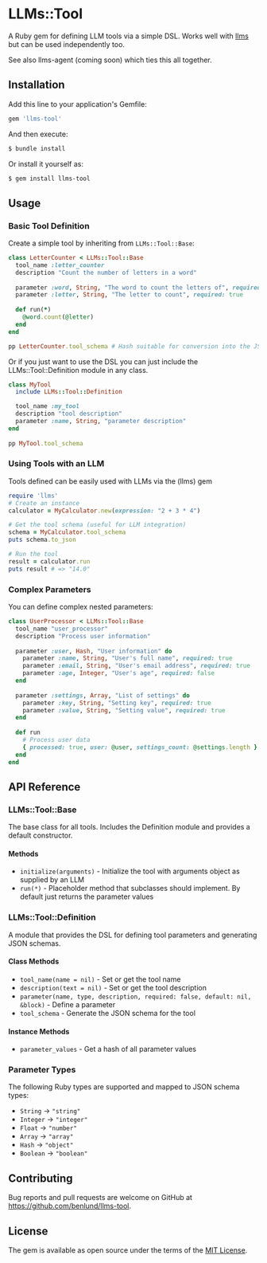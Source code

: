 # LLMs::Tool

A Ruby gem for defining LLM tools via a simple DSL. Works well with [llms](https://github.com/benlund/llms) but can be used independently too.

See also llms-agent (coming soon) which ties this all together.

## Installation

Add this line to your application's Gemfile:

```ruby
gem 'llms-tool'
```

And then execute:

```bash
$ bundle install
```

Or install it yourself as:

```bash
$ gem install llms-tool
```

## Usage

### Basic Tool Definition

Create a simple tool by inheriting from `LLMs::Tool::Base`:

```ruby
class LetterCounter < LLMs::Tool::Base
  tool_name :letter_counter
  description "Count the number of letters in a word"
  
  parameter :word, String, "The word to count the letters of", required: true
  parameter :letter, String, "The letter to count", required: true
  
  def run(*)
    @word.count(@letter)
  end
end

pp LetterCounter.tool_schema # Hash suitable for conversion into the JSON schema for the tool
```

Or if you just want to use the DSL you can just include the LLMs::Tool::Definition module in any class.

```ruby
class MyTool 
  include LLMs::Tool::Definition

  tool_name :my_tool
  description "tool description"
  parameter :name, String, "parameter description"
end
  
pp MyTool.tool_schema
```

### Using Tools with an LLM

Tools defined can be easily used with LLMs via the (llms) gem

```ruby
require 'llms'
# Create an instance
calculator = MyCalculator.new(expression: "2 + 3 * 4")

# Get the tool schema (useful for LLM integration)
schema = MyCalculator.tool_schema
puts schema.to_json

# Run the tool
result = calculator.run
puts result # => "14.0"
```

### Complex Parameters

You can define complex nested parameters:

```ruby
class UserProcessor < LLMs::Tool::Base
  tool_name "user_processor"
  description "Process user information"
  
  parameter :user, Hash, "User information" do
    parameter :name, String, "User's full name", required: true
    parameter :email, String, "User's email address", required: true
    parameter :age, Integer, "User's age", required: false
  end
  
  parameter :settings, Array, "List of settings" do
    parameter :key, String, "Setting key", required: true
    parameter :value, String, "Setting value", required: true
  end
  
  def run
    # Process user data
    { processed: true, user: @user, settings_count: @settings.length }
  end
end
```

## API Reference

### LLMs::Tool::Base

The base class for all tools. Includes the Definition module and provides a default constructor.

#### Methods

- `initialize(arguments)` - Initialize the tool with arguments object as supplied by an LLM
- `run(*)` - Placeholder method that subclasses should implement. By default just returns the parameter values


### LLMs::Tool::Definition

A module that provides the DSL for defining tool parameters and generating JSON schemas.

#### Class Methods

- `tool_name(name = nil)` - Set or get the tool name
- `description(text = nil)` - Set or get the tool description
- `parameter(name, type, description, required: false, default: nil, &block)` - Define a parameter
- `tool_schema` - Generate the JSON schema for the tool

#### Instance Methods

- `parameter_values` - Get a hash of all parameter values

### Parameter Types

The following Ruby types are supported and mapped to JSON schema types:

- `String` → `"string"`
- `Integer` → `"integer"`
- `Float` → `"number"`
- `Array` → `"array"`
- `Hash` → `"object"`
- `Boolean` → `"boolean"`

## Contributing

Bug reports and pull requests are welcome on GitHub at https://github.com/benlund/llms-tool.

## License

The gem is available as open source under the terms of the [MIT License](https://opensource.org/licenses/MIT).
